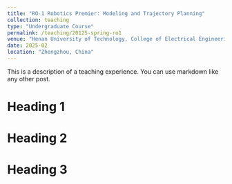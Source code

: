 ```yaml
---
title: "RO-1 Robotics Premier: Modeling and Trajectory Planning"
collection: teaching
type: "Undergraduate Course"
permalink: /teaching/20125-spring-ro1
venue: "Henan University of Technology, College of Electrical Engineering"
date: 2025-02
location: "Zhengzhou, China"
---
```


This is a description of a teaching experience. You can use markdown like any other post.

Heading 1
======

Heading 2
======

Heading 3
======